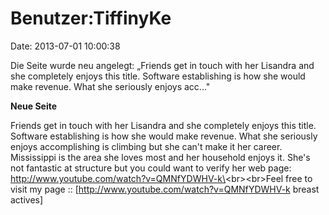 Benutzer:TiffinyKe
==================

Date: 2013-07-01 10:00:38

Die Seite wurde neu angelegt: „Friends get in touch with her Lisandra
and she completely enjoys this title. Software establishing is how she
would make revenue. What she seriously enjoys acc..."

**Neue Seite**

<div>

Friends get in touch with her Lisandra and she completely enjoys this
title. Software establishing is how she would make revenue. What she
seriously enjoys accomplishing is climbing but she can\'t make it her
career. Mississippi is the area she loves most and her household enjoys
it. She\'s not fantastic at structure but you could want to verify her
web page: http://www.youtube.com/watch?v=QMNfYDWHV-k\<br\>\<br\>Feel
free to visit my page :: \[http://www.youtube.com/watch?v=QMNfYDWHV-k
breast actives\]

</div>
